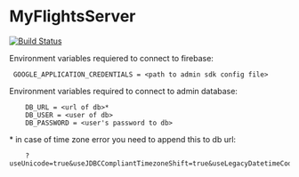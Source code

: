 # MyFlightsServer

[![Build Status](https://travis-ci.com/DominikKossinski/MyFlightsServer.svg?token=BD8WsprFssUNh6SkrEvC&branch=master)](https://travis-ci.com/DominikKossinski/MyFlightsServer)


Environment variables requiered to connect to firebase:
```
 GOOGLE_APPLICATION_CREDENTIALS = <path to admin sdk config file>
```


Environment variables required to connect to admin database:
```
    DB_URL = <url of db>*
    DB_USER = <user of db>
    DB_PASSWORD = <user's password to db> 
```

\* in case of time zone error you need to append this to db url:
```
    ?useUnicode=true&useJDBCCompliantTimezoneShift=true&useLegacyDatetimeCode=false&serverTimezone=UTC&useSSL=false
``` 